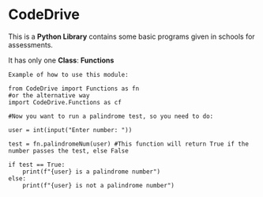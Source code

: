 # CodeDrive

This is a **Python Library** contains some basic programs given in schools for assessments.

It has only one **Class**: **Functions**

```
Example of how to use this module:

from CodeDrive import Functions as fn
#or the alternative way
import CodeDrive.Functions as cf

#Now you want to run a palindrome test, so you need to do:

user = int(input("Enter number: "))

test = fn.palindromeNum(user) #This function will return True if the number passes the test, else False

if test == True:
    print(f"{user} is a palindrome number")
else:
    print(f"{user} is not a palindrome number")


```
